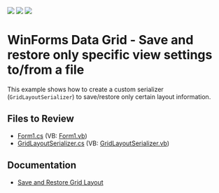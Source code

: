 <!-- default badges list -->
![](https://img.shields.io/endpoint?url=https://codecentral.devexpress.com/api/v1/VersionRange/128632043/13.1.4%2B)
[![](https://img.shields.io/badge/Open_in_DevExpress_Support_Center-FF7200?style=flat-square&logo=DevExpress&logoColor=white)](https://supportcenter.devexpress.com/ticket/details/E600)
[![](https://img.shields.io/badge/📖_How_to_use_DevExpress_Examples-e9f6fc?style=flat-square)](https://docs.devexpress.com/GeneralInformation/403183)
<!-- default badges end -->

# WinForms Data Grid - Save and restore only specific view settings to/from a file

This example shows how to create a custom serializer (`GridLayoutSerializer`) to save/restore only certain layout information.


## Files to Review

* [Form1.cs](./CS/WindowsApplication1/Form1.cs) (VB: [Form1.vb](./VB/WindowsApplication1/Form1.vb))
* [GridLayoutSerializer.cs](./CS/WindowsApplication1/GridLayoutSerializer.cs) (VB: [GridLayoutSerializer.vb](./VB/WindowsApplication1/GridLayoutSerializer.vb))


## Documentation

* [Save and Restore Grid Layout](https://docs.devexpress.com/WindowsForms/772/controls-and-libraries/data-grid/save-and-restore-layout)

